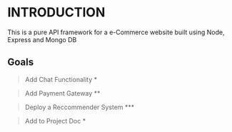 
# INTRODUCTION

This is a pure API framework for a e-Commerce website built using Node, Express and Mongo DB



## Goals

> Add Chat Functionality *

> Add Payment Gateway ** 

> Deploy a Reccommender System ***

> Add to Project Doc *



